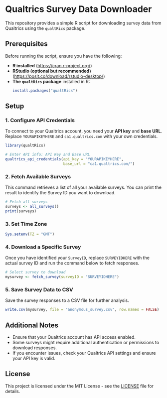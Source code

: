 # Qualtrics Survey Data Downloader

This repository provides a simple R script for downloading survey data from Qualtrics using the `qualtRics` package.

## Prerequisites

Before running the script, ensure you have the following:
- **R installed** (https://cran.r-project.org/)
- **RStudio (optional but recommended)** (https://posit.co/download/rstudio-desktop/)
- **The `qualtRics` package** installed in R:
  ```r
  install.packages("qualtRics")
  ```

## Setup

### 1. Configure API Credentials
To connect to your Qualtrics account, you need your **API key** and **base URL**. Replace `YOURAPIKEYHERE` and `ca1.qualtrics.com` with your own credentials.

```r
library(qualtRics)

# Enter API info: API Key and Base URL
qualtrics_api_credentials(api_key = "YOURAPIKEYHERE",
                          base_url = "ca1.qualtrics.com/")
```

### 2. Fetch Available Surveys
This command retrieves a list of all your available surveys. You can print the result to identify the Survey ID you want to download.

```r
# Fetch all surveys
surveys <- all_surveys()
print(surveys)
```

### 3. Set Time Zone

```r
Sys.setenv(TZ = "GMT")
```

### 4. Download a Specific Survey
Once you have identified your `SurveyID`, replace `SURVEYIDHERE` with the actual survey ID and run the command below to fetch responses.

```r
# Select survey to download
mysurvey <- fetch_survey(surveyID = "SURVEYIDHERE")
```

### 5. Save Survey Data to CSV
Save the survey responses to a CSV file for further analysis.

```r
write.csv(mysurvey, file = "anonymous_survey.csv", row.names = FALSE)
```

## Additional Notes
- Ensure that your Qualtrics account has API access enabled.
- Some surveys might require additional authentication or permissions to download responses.
- If you encounter issues, check your Qualtrics API settings and ensure your API key is valid.

## License
This project is licensed under the MIT License - see the [LICENSE](LICENSE) file for details.
